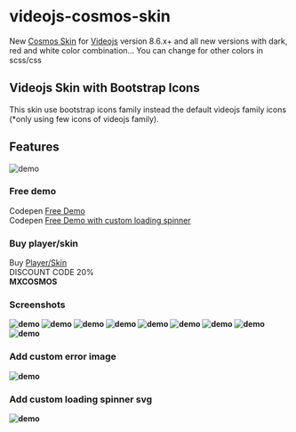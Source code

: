 # videojs-cosmos-skin
New [Cosmos Skin](https://ko-fi.com/s/805051ae2a) for [Videojs](https://videojs.com/) version 8.6.x+ and all new versions with dark, red and white color combination... You can change for other colors in scss/css <br>

## Videojs Skin with Bootstrap Icons
This skin use bootstrap icons family instead the default videojs family icons (*only using few icons of videojs family).

## Features
![demo](https://raw.githubusercontent.com/EmilioSG11/videojs-cosmos-skin/main/images/cosmos-features.png)

### Free demo
Codepen [Free Demo](https://codepen.io/emiliosg11/pen/VwqKYBK) <br>
Codepen [Free Demo with custom loading spinner](https://codepen.io/emiliosg11/pen/wvNZyOL) 

### Buy player/skin 
Buy [Player/Skin](https://ko-fi.com/s/805051ae2a) <br>
DISCOUNT CODE 20%<br>
<strong>MXCOSMOS<strong>

### Screenshots
![demo](https://raw.githubusercontent.com/EmilioSG11/videojs-cosmos-skin/main/images/screenshot1.jpg)
![demo](https://raw.githubusercontent.com/EmilioSG11/videojs-cosmos-skin/main/images/screenshot2.jpg)
![demo](https://raw.githubusercontent.com/EmilioSG11/videojs-cosmos-skin/main/images/screenshot3.jpg)
![demo](https://raw.githubusercontent.com/EmilioSG11/videojs-cosmos-skin/main/images/screenshot4.jpg)
![demo](https://raw.githubusercontent.com/EmilioSG11/videojs-cosmos-skin/main/images/screenshot5.jpg)
![demo](https://raw.githubusercontent.com/EmilioSG11/videojs-cosmos-skin/main/images/screenshot6.jpg)
![demo](https://raw.githubusercontent.com/EmilioSG11/videojs-cosmos-skin/main/images/screenshot7.jpg)
![demo](https://raw.githubusercontent.com/EmilioSG11/videojs-cosmos-skin/main/images/screenshot8.jpg)
![demo](https://raw.githubusercontent.com/EmilioSG11/videojs-cosmos-skin/main/images/screenshot9.jpg)

### Add custom error image
![demo](https://raw.githubusercontent.com/EmilioSG11/videojs-cosmos-skin/main/images/error-display.jpg)

### Add custom loading spinner svg
![demo](https://raw.githubusercontent.com/EmilioSG11/videojs-cosmos-skin/main/images/custom-loading-spinner.jpg)
